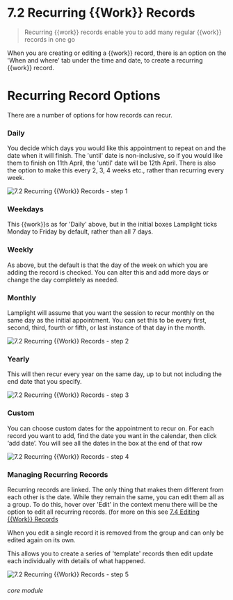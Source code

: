 # 7.2 Recurring {{Work}} Records

> Recurring {{work}} records enable you to add many regular {{work}} records in one go

When you are creating or editing a {{work}} record, there is an option on the &#039;When and where&#039; tab under the time and date, to create a recurring {{work}} record.

# Recurring Record Options

There are a number of options for how records can recur.


### Daily 
You decide which days you would like this appointment to repeat on and the date when it will finish. The &#039;until&#039; date is non-inclusive, so if you would like them to finish on 11th April, the &#039;until&#039; date will be 12th April. There is also the option to make this every 2, 3, 4 weeks etc., rather than recurring every week.

![7.2 Recurring {{Work}} Records - step 1](7.2_Recurring_Work_Records_im_1.png)

### Weekdays
This {{work}}s as for &#039;Daily&#039; above, but in the initial boxes Lamplight ticks Monday to Friday by default, rather than all 7 days.

### Weekly
As above, but the default is that the day of the week on which you are adding the record is checked. You can alter this and add more days or change the day completely as needed.

### Monthly
Lamplight will assume that you want the session to recur monthly on the same day as the initial appointment. You can set this to be every first, second, third, fourth or fifth, or last instance of that day in the month.

![7.2 Recurring {{Work}} Records - step 2](7.2_Recurring_Work_Records_im_2.png)

### Yearly
This will then recur every year on the same day, up to but not including the end date that you specify.

![7.2 Recurring {{Work}} Records - step 3](7.2_Recurring_Work_Records_im_3.png)

### Custom
You can choose custom dates for the appointment to recur on. For each record you want to add, find the date you want in the calendar, then click ‘add date’. You will see all the dates in the box at the end of that row

![7.2 Recurring {{Work}} Records - step 4](7.2_Recurring_Work_Records_im_4.png)

### Managing Recurring Records 

Recurring records are linked. The only thing that makes them different from each other is the date. While they remain the same, you can edit them all as a group. To do this, hover over &#039;Edit&#039; in the context menu there will be the option to edit all recurring records. (for more on this see [7.4 Editing {{Work}} Records](/help/index/p/7.4)

When you edit a single record it is removed from the group and can only be edited again on its own.

This allows you to create a series of &#039;template&#039; records then edit update each individually with details of what happened.

![7.2 Recurring {{Work}} Records - step 5](7.2_Recurring_Work_Records_im_5.png)


###### core module
